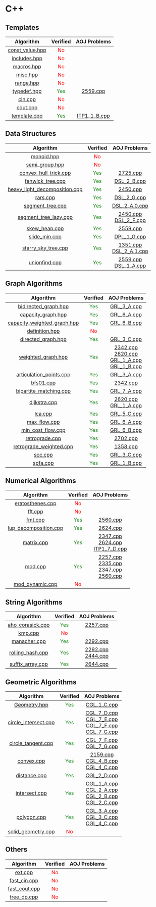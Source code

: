 
# C++

## Templates

| Algorithm | Verified | AOJ Problems |
|:---------:|:--------:|:------------:|
| [const_value.hpp](./include/template/const_value) | <font color="Red">No</font> |  |
| [includes.hpp](./include/template/includes) | <font color="Red">No</font> |  |
| [macros.hpp](./include/template/macros) | <font color="Red">No</font> |  |
| [misc.hpp](./include/template/misc) | <font color="Red">No</font> |  |
| [range.hpp](./include/template/range) | <font color="Red">No</font> |  |
| [typedef.hpp](./include/template/typedef) | <font color="ForestGreen">Yes</font> | [2559.cpp](./src/2559) |
| [cin.cpp](./include/template/cin) | <font color="Red">No</font> |  |
| [cout.cpp](./include/template/cout) | <font color="Red">No</font> |  |
| [template.cpp](./include/template/template) | <font color="ForestGreen">Yes</font> | [ITP1_1_B.cpp](./src/ITP1_1_B) |

## Data Structures

| Algorithm | Verified | AOJ Problems |
|:---------:|:--------:|:------------:|
| [monoid.hpp](./include/structure/monoid) | <font color="Red">No</font> |  |
| [semi_group.hpp](./include/structure/semi_group) | <font color="Red">No</font> |  |
| [convex_hull_trick.cpp](./include/structure/convex_hull_trick) | <font color="ForestGreen">Yes</font> | [2725.cpp](./src/2725) |
| [fenwick_tree.cpp](./include/structure/fenwick_tree) | <font color="ForestGreen">Yes</font> | [DSL_2_B.cpp](./src/DSL_2_B) |
| [heavy_light_decomposition.cpp](./include/structure/heavy_light_decomposition) | <font color="ForestGreen">Yes</font> | [2450.cpp](./src/2450) |
| [rars.cpp](./include/structure/rars) | <font color="ForestGreen">Yes</font> | [DSL_2_G.cpp](./src/DSL_2_G) |
| [segment_tree.cpp](./include/structure/segment_tree) | <font color="ForestGreen">Yes</font> | [DSL_2_A.0.cpp](./src/DSL_2_A.0) |
| [segment_tree_lazy.cpp](./include/structure/segment_tree_lazy) | <font color="ForestGreen">Yes</font> | [2450.cpp](./src/2450)<br>[DSL_2_F.cpp](./src/DSL_2_F) |
| [skew_heap.cpp](./include/structure/skew_heap) | <font color="ForestGreen">Yes</font> | [2559.cpp](./src/2559) |
| [slide_min.cpp](./include/structure/slide_min) | <font color="ForestGreen">Yes</font> | [DPL_1_G.cpp](./src/DPL_1_G) |
| [starry_sky_tree.cpp](./include/structure/starry_sky_tree) | <font color="ForestGreen">Yes</font> | [1351.cpp](./src/1351)<br>[DSL_2_A.1.cpp](./src/DSL_2_A.1) |
| [unionfind.cpp](./include/structure/unionfind) | <font color="ForestGreen">Yes</font> | [2559.cpp](./src/2559)<br>[DSL_1_A.cpp](./src/DSL_1_A) |

## Graph Algorithms

| Algorithm | Verified | AOJ Problems |
|:---------:|:--------:|:------------:|
| [bidirected_graph.hpp](./include/graph/bidirected_graph) | <font color="ForestGreen">Yes</font> | [GRL_3_A.cpp](./src/GRL_3_A) |
| [capacity_graph.hpp](./include/graph/capacity_graph) | <font color="ForestGreen">Yes</font> | [GRL_6_A.cpp](./src/GRL_6_A) |
| [capacity_weighted_graph.hpp](./include/graph/capacity_weighted_graph) | <font color="ForestGreen">Yes</font> | [GRL_6_B.cpp](./src/GRL_6_B) |
| [definition.hpp](./include/graph/definition) | <font color="Red">No</font> |  |
| [directed_graph.hpp](./include/graph/directed_graph) | <font color="ForestGreen">Yes</font> | [GRL_3_C.cpp](./src/GRL_3_C) |
| [weighted_graph.hpp](./include/graph/weighted_graph) | <font color="ForestGreen">Yes</font> | [2342.cpp](./src/2342)<br>[2620.cpp](./src/2620)<br>[GRL_1_A.cpp](./src/GRL_1_A)<br>[GRL_1_B.cpp](./src/GRL_1_B) |
| [articulation_points.cpp](./include/graph/articulation_points) | <font color="ForestGreen">Yes</font> | [GRL_3_A.cpp](./src/GRL_3_A) |
| [bfs01.cpp](./include/graph/bfs01) | <font color="ForestGreen">Yes</font> | [2342.cpp](./src/2342) |
| [bipartite_matching.cpp](./include/graph/bipartite_matching) | <font color="ForestGreen">Yes</font> | [GRL_7_A.cpp](./src/GRL_7_A) |
| [dijkstra.cpp](./include/graph/dijkstra) | <font color="ForestGreen">Yes</font> | [2620.cpp](./src/2620)<br>[GRL_1_A.cpp](./src/GRL_1_A) |
| [lca.cpp](./include/graph/lca) | <font color="ForestGreen">Yes</font> | [GRL_5_C.cpp](./src/GRL_5_C) |
| [max_flow.cpp](./include/graph/max_flow) | <font color="ForestGreen">Yes</font> | [GRL_6_A.cpp](./src/GRL_6_A) |
| [min_cost_flow.cpp](./include/graph/min_cost_flow) | <font color="ForestGreen">Yes</font> | [GRL_6_B.cpp](./src/GRL_6_B) |
| [retrograde.cpp](./include/graph/retrograde) | <font color="ForestGreen">Yes</font> | [2702.cpp](./src/2702) |
| [retrograde_weighted.cpp](./include/graph/retrograde_weighted) | <font color="ForestGreen">Yes</font> | [1358.cpp](./src/1358) |
| [scc.cpp](./include/graph/scc) | <font color="ForestGreen">Yes</font> | [GRL_3_C.cpp](./src/GRL_3_C) |
| [spfa.cpp](./include/graph/spfa) | <font color="ForestGreen">Yes</font> | [GRL_1_B.cpp](./src/GRL_1_B) |

## Numerical Algorithms

| Algorithm | Verified | AOJ Problems |
|:---------:|:--------:|:------------:|
| [eratosthenes.cpp](./include/math/eratosthenes) | <font color="Red">No</font> |  |
| [fft.cpp](./include/math/fft) | <font color="Red">No</font> |  |
| [fmt.cpp](./include/math/fmt) | <font color="ForestGreen">Yes</font> | [2560.cpp](./src/2560) |
| [lup_decomposition.cpp](./include/math/lup_decomposition) | <font color="ForestGreen">Yes</font> | [2624.cpp](./src/2624) |
| [matrix.cpp](./include/math/matrix) | <font color="ForestGreen">Yes</font> | [2347.cpp](./src/2347)<br>[2624.cpp](./src/2624)<br>[ITP1_7_D.cpp](./src/ITP1_7_D) |
| [mod.cpp](./include/math/mod) | <font color="ForestGreen">Yes</font> | [2257.cpp](./src/2257)<br>[2335.cpp](./src/2335)<br>[2347.cpp](./src/2347)<br>[2560.cpp](./src/2560) |
| [mod_dynamic.cpp](./include/math/mod_dynamic) | <font color="Red">No</font> |  |

## String Algorithms

| Algorithm | Verified | AOJ Problems |
|:---------:|:--------:|:------------:|
| [aho_corasick.cpp](./include/string/aho_corasick) | <font color="ForestGreen">Yes</font> | [2257.cpp](./src/2257) |
| [kmp.cpp](./include/string/kmp) | <font color="Red">No</font> |  |
| [manacher.cpp](./include/string/manacher) | <font color="ForestGreen">Yes</font> | [2292.cpp](./src/2292) |
| [rolling_hash.cpp](./include/string/rolling_hash) | <font color="ForestGreen">Yes</font> | [2292.cpp](./src/2292)<br>[2444.cpp](./src/2444) |
| [suffix_array.cpp](./include/string/suffix_array) | <font color="ForestGreen">Yes</font> | [2644.cpp](./src/2644) |

## Geometric Algorithms

| Algorithm | Verified | AOJ Problems |
|:---------:|:--------:|:------------:|
| [Geometry.hpp](./include/geometry/Geometry) | <font color="ForestGreen">Yes</font> | [CGL_1_C.cpp](./src/CGL_1_C) |
| [circle_intersect.cpp](./include/geometry/circle_intersect) | <font color="ForestGreen">Yes</font> | [CGL_7_D.cpp](./src/CGL_7_D)<br>[CGL_7_E.cpp](./src/CGL_7_E)<br>[CGL_7_F.cpp](./src/CGL_7_F)<br>[CGL_7_G.cpp](./src/CGL_7_G) |
| [circle_tangent.cpp](./include/geometry/circle_tangent) | <font color="ForestGreen">Yes</font> | [CGL_7_F.cpp](./src/CGL_7_F)<br>[CGL_7_G.cpp](./src/CGL_7_G) |
| [convex.cpp](./include/geometry/convex) | <font color="ForestGreen">Yes</font> | [2159.cpp](./src/2159)<br>[CGL_4_B.cpp](./src/CGL_4_B)<br>[CGL_4_C.cpp](./src/CGL_4_C) |
| [distance.cpp](./include/geometry/distance) | <font color="ForestGreen">Yes</font> | [CGL_2_D.cpp](./src/CGL_2_D) |
| [intersect.cpp](./include/geometry/intersect) | <font color="ForestGreen">Yes</font> | [CGL_1_A.cpp](./src/CGL_1_A)<br>[CGL_2_A.cpp](./src/CGL_2_A)<br>[CGL_2_B.cpp](./src/CGL_2_B)<br>[CGL_2_C.cpp](./src/CGL_2_C) |
| [polygon.cpp](./include/geometry/polygon) | <font color="ForestGreen">Yes</font> | [CGL_3_A.cpp](./src/CGL_3_A)<br>[CGL_3_C.cpp](./src/CGL_3_C)<br>[CGL_4_C.cpp](./src/CGL_4_C) |
| [solid_geometry.cpp](./include/geometry/solid_geometry) | <font color="Red">No</font> |  |

## Others

| Algorithm | Verified | AOJ Problems |
|:---------:|:--------:|:------------:|
| [ext.cpp](./include/others/ext) | <font color="Red">No</font> |  |
| [fast_cin.cpp](./include/others/fast_cin) | <font color="Red">No</font> |  |
| [fast_cout.cpp](./include/others/fast_cout) | <font color="Red">No</font> |  |
| [tree_dp.cpp](./include/others/tree_dp) | <font color="Red">No</font> |  |

